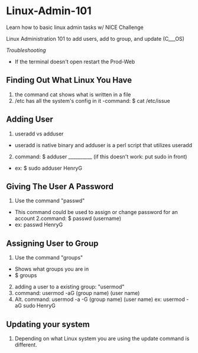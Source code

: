 # Linux-Admin-101
Learn how to basic linux admin tasks w/ NICE Challenge

Linux Administration 101 to add users, add to group, and update (C___OS)

*Troubleshooting*
- If the terminal doesn't open restart the Prod-Web

## Finding Out What Linux You Have
1. the command cat shows what is written in a file
2. /etc has all the system's config in it
 -command: $ cat /etc/issue

## Adding User
1. useradd vs adduser
 - useradd is native binary and adduser is a perl script that utilizes useradd
2. command: $ adduser __________ (if this doesn't work: put sudo in front)
 - ex: $ sudo adduser HenryG

## Giving The User A Password
1. Use the command "passwd"
 - This command could be used to assign or change password for an account
2.command: $ passwd (username)
 - ex: passwd HenryG

## Assigning User to Group
1. Use the command "groups"
 - Shows what groups you are in
 - $ groups
2. adding a user to a existing group: "usermod"
3. command: usermod -aG (group name) (user name)
4. Alt. command: usermod -a -G (group name) (user name)
 ex: usermod -aG sudo HenryG

## Updating your system
1. Depending on what Linux system you are using the update command is different.
